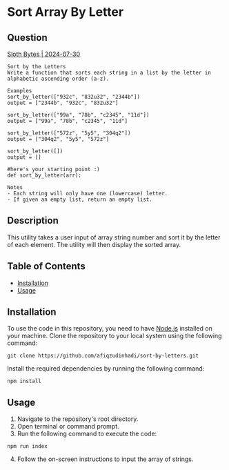# Sort Array By Letter

## Question

[Sloth Bytes | 2024-07-30](https://slothbytes.beehiiv.com/p/oop-pillar-1-abstraction-dummies?utm_source=slothbytes.beehiiv.com&utm_medium=newsletter&utm_campaign=oop-pillar-1-abstraction-for-dummies)

```
Sort by the Letters
Write a function that sorts each string in a list by the letter in alphabetic ascending order (a-z).

Examples
sort_by_letter(["932c", "832u32", "2344b"])
output = ["2344b", "932c", "832u32"]

sort_by_letter(["99a", "78b", "c2345", "11d"])
output = ["99a", "78b", "c2345", "11d"]

sort_by_letter(["572z", "5y5", "304q2"])
output = ["304q2", "5y5", "572z"]

sort_by_letter([])
output = []

#here's your starting point :)
def sort_by_letter(arr):

Notes
- Each string will only have one (lowercase) letter.
- If given an empty list, return an empty list.
```

## Description

This utility takes a user input of array string number and sort it by the letter of each element. The utility will then display the sorted array.

## Table of Contents

- [Installation](#installation)
- [Usage](#usage)

## Installation

To use the code in this repository, you need to have [Node.js](https://nodejs.org/en) installed on your machine. Clone the repository to your local system using the following command:

```
git clone https://github.com/afiqzudinhadi/sort-by-letters.git
```

Install the required dependencies by running the following command:

```
npm install
```

## Usage

1. Navigate to the repository's root directory.
2. Open terminal or command prompt.
3. Run the following command to execute the code:

```
npm run index
```

4. Follow the on-screen instructions to input the array of strings.
